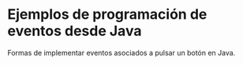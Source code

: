 # Ejemplos de programación de eventos desde Java
Formas de implementar eventos asociados a pulsar un botón en Java.
